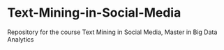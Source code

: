 # Text-Mining-in-Social-Media
Repository for the course Text Mining in Social Media, Master in Big Data Analytics
